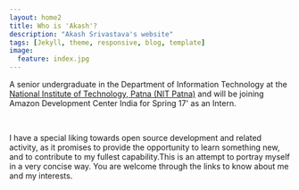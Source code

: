 ```yaml
---
layout: home2
title: Who is 'Akash'?
description: "Akash Srivastava's website"
tags: [Jekyll, theme, responsive, blog, template]
image:
  feature: index.jpg
---
```


A senior undergraduate in the Department of Information Technology at the <a href="http://nitp.ac.in/php/home.php" target="_blank">National Institute of Technology, Patna (NIT Patna)</a> and will be joining Amazon Development Center India for Spring 17' as an Intern. 

<br/>

I have a special liking towards open source development and related activity, as it promises to provide the opportunity to learn something new, and to contribute to my fullest capability.This is an attempt to portray myself in a very concise way. You are welcome through the links to know about me and my interests. 
<!---My detailed resume can be found <a href="https://github.com/Akash1684/akash1684.github.io/raw/master/assets/akash_cv.pdf" target="_blank">here</a>.-->

<!--<center><img src ="/assets/signature.jpg" /></center>-->
<br/>
<a class="twitter-timeline" data-lang="en" data-width="800" data-height="280" data-theme="dark" data-link-color="#9bd2f7" href="https://twitter.com/akash1684" data-chrome="noscrollbar"></a> <script async src="//platform.twitter.com/widgets.js" charset="utf-8"></script>



<!--![sig](/assets/signature.jpg)-->

